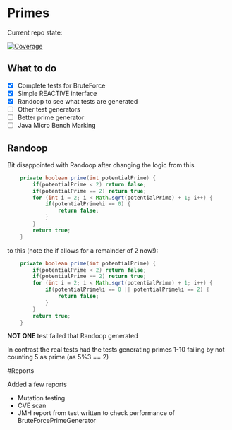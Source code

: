 Primes
======

Current repo state:

[![Coverage](.github/badges/jacoco.svg)](https://github.com/edoatley/primes/actions/workflows/build.yml)

## What to do

- [x] Complete tests for BruteForce
- [x] Simple REACTIVE interface
- [x] Randoop to see what tests are generated
- [ ] Other test generators
- [ ] Better prime generator
- [ ] Java Micro Bench Marking 

## Randoop

Bit disappointed with Randoop after changing the logic from this

```java
    private boolean prime(int potentialPrime) {
        if(potentialPrime < 2) return false;
        if(potentialPrime == 2) return true;
        for (int i = 2; i < Math.sqrt(potentialPrime) + 1; i++) {
            if(potentialPrime%i == 0) {
                return false;
            }
        }
        return true;
    }
```

to this (note the if allows for a remainder of 2 now!):

```java
    private boolean prime(int potentialPrime) {
        if(potentialPrime < 2) return false;
        if(potentialPrime == 2) return true;
        for (int i = 2; i < Math.sqrt(potentialPrime) + 1; i++) {
            if(potentialPrime%i == 0 || potentialPrime%i == 2) {
                return false;
            }
        }
        return true;
    }
```

**NOT ONE** test failed that Randoop generated

In contrast the real tests had the tests generating primes 1-10 failing by not counting 5 as prime (as 5%3 == 2)


#Reports

Added a few reports

- Mutation testing
- CVE scan
- JMH report from test written to check performance of BruteForcePrimeGenerator